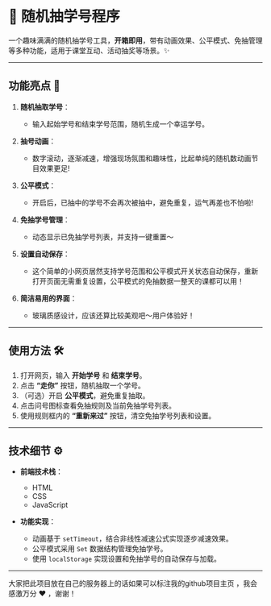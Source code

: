 # 🎉 随机抽学号程序

一个趣味满满的随机抽学号工具，**开箱即用**，带有动画效果、公平模式、免抽管理等多种功能，适用于课堂互动、活动抽奖等场景。✨

---

## 功能亮点 🌟

1. **随机抽取学号**：
   - 输入起始学号和结束学号范围，随机生成一个幸运学号。

2. **抽号动画**：
   - 数字滚动，逐渐减速，增强现场氛围和趣味性，比起单纯的随机数动画节目效果更足!

3. **公平模式**：
   - 开启后，已抽中的学号不会再次被抽中，避免重复，运气再差也不怕啦!

4. **免抽学号管理**：
   - 动态显示已免抽学号列表，并支持一键重置～

5. **设置自动保存**：
   - 这个简单的小网页居然支持学号范围和公平模式开关状态自动保存，重新打开页面无需重复设置，公平模式的免抽数据一整天的课都可以用！

6. **简洁易用的界面**：
   - 玻璃质感设计，应该还算比较美观吧～用户体验好！

---

## 使用方法 🛠️

1. 打开网页，输入 **开始学号** 和 **结束学号**。
2. 点击 **“走你”** 按钮，随机抽取一个学号。
3. （可选）开启 **公平模式**，避免重复抽取。
4. 点击问号图标查看免抽规则及当前免抽学号列表。
5. 使用规则框内的 **“重新来过”** 按钮，清空免抽学号列表和设置。

---

## 技术细节 ⚙️

- **前端技术栈**：
  - HTML
  - CSS
  - JavaScript

- **功能实现**：
  - 动画基于 `setTimeout`，结合非线性减速公式实现逐步减速效果。
  - 公平模式采用 `Set` 数据结构管理免抽学号。
  - 使用 `localStorage` 实现设置和免抽学号的自动保存与加载。

---

大家把此项目放在自己的服务器上的话如果可以标注我的github项目主页  ，我会感激万分 **❤️** ，谢谢！
